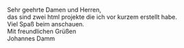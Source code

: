 Sehr geehrte Damen und Herren, <br>
das sind zwei html projekte die ich vor kurzem erstellt habe. <br>
Viel Spaß beim anschauen. <br>
Mit freundlichen Grüßen <br> Johannes Damm
